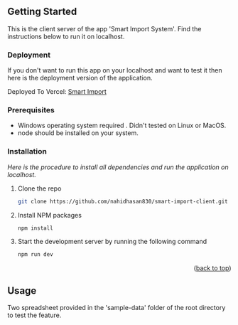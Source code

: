 <!-- GETTING STARTED -->

## Getting Started

This is the client server of the app 'Smart Import System'. Find the instructions below to run it on localhost.

### Deployment

If you don't want to run this app on your localhost and want to test it then here is the deployment version of the application.

<p>Deployed To Vercel: <a href="https://smart-import-900wb1wdm-nahidhasan830.vercel.app/">Smart Import</a></p>

### Prerequisites

- Windows operating system required . Didn't tested on Linux or MacOS.
- node should be installed on your system.

### Installation

_Here is the procedure to install all dependencies and run the application on localhost._

1. Clone the repo
   ```sh
   git clone https://github.com/nahidhasan830/smart-import-client.git
   ```
2. Install NPM packages
   ```sh
   npm install
   ```
3. Start the development server by running the following command
   ```sh
   npm run dev
   ```

<p align="right">(<a href="#top">back to top</a>)</p>

<!-- USAGE EXAMPLES -->

## Usage

Two spreadsheet provided in the 'sample-data' folder of the root directory to test the feature.
